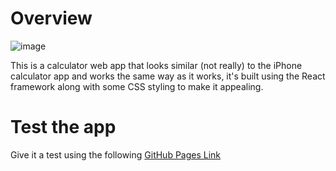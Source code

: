 # Overview
![image](https://github.com/user-attachments/assets/2786c04d-2b1b-430a-8679-99c8d60ee97f)

This is a calculator web app that looks similar (not really) to the iPhone calculator app and works the same way as it works, it's built using the React framework along with some CSS styling to make it appealing.
# Test the app
Give it a test using the following [GitHub Pages Link](https://ahmadalbarasy.github.io/iphone-calculator-react)

